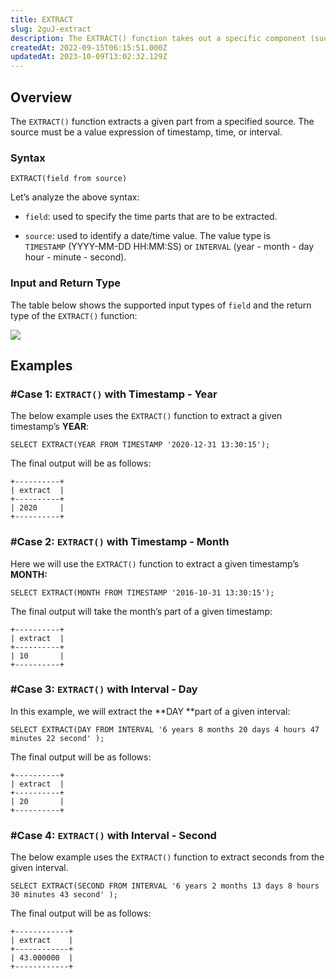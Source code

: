 ```yaml
---
title: EXTRACT
slug: 2guJ-extract
description: The EXTRACT() function takes out a specific component (such as year, month, day, hour, minute, or second) from a timestamp value. Here are more details.
createdAt: 2022-09-15T06:15:51.000Z
updatedAt: 2023-10-09T13:02:32.129Z
---
```


## Overview

The `EXTRACT()` function extracts a given part from a specified source. The source must be a value expression of timestamp, time, or interval.

### Syntax

```pgsql
EXTRACT(field from source)
```

Let’s analyze the above syntax:

- `field`: used to specify the time parts that are to be extracted.

- `source`: used to identify a date/time value. The value type is `TIMESTAMP` (YYYY-MM-DD HH\:MM\:SS) or `INTERVAL` (year - month - day hour - minute - second).

### Input and Return Type

The table below shows the supported input types of `field` and the return type of the `EXTRACT()` function:

![](../../../assets/extract.png)

## Examples&#x20;

### #Case 1: `EXTRACT()` with Timestamp - Year

The below example uses the `EXTRACT()` function to extract a given timestamp’s **YEAR**:

```pgsql
SELECT EXTRACT(YEAR FROM TIMESTAMP '2020-12-31 13:30:15');
```

The final output will be as follows:

```pgsql
+----------+
| extract  |
+----------+
| 2020     |
+----------+
```

### #Case 2: `EXTRACT()` with Timestamp - Month

Here we will use the `EXTRACT()` function to extract a given timestamp’s **MONTH:**

```pgsql
SELECT EXTRACT(MONTH FROM TIMESTAMP '2016-10-31 13:30:15');
```

The final output will take the month’s part of a given timestamp:

```pgsql
+----------+
| extract  |
+----------+
| 10       |
+----------+
```

### #Case 3: `EXTRACT()` with Interval - Day

In this example, we will extract the **DAY **part of a given interval:

```pgsql
SELECT EXTRACT(DAY FROM INTERVAL '6 years 8 months 20 days 4 hours 47 minutes 22 second' );
```

The final output will be as follows:

```pgsql
+----------+
| extract  |
+----------+
| 20       |
+----------+
```

### #Case 4: `EXTRACT()` with Interval - Second

The below example uses the `EXTRACT()` function to extract seconds from the given interval.

```pgsql
SELECT EXTRACT(SECOND FROM INTERVAL '6 years 2 months 13 days 8 hours 30 minutes 43 second' );
```

The final output will be as follows:

```pgsql
+------------+
| extract    |
+------------+
| 43.000000  |
+------------+
```
